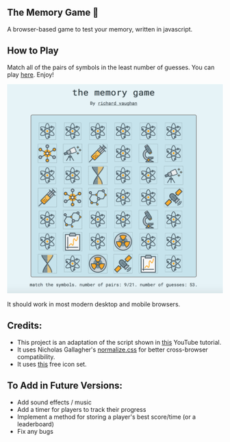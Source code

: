 ## The Memory Game 🧠

A browser-based game to test your memory, written in javascript.

## How to Play

Match all of the pairs of symbols in the least number of guesses. You can play <a href=https://www.richvaughan.co.uk/pages/memorygame/play.html>here</a>. Enjoy! 

![Screenshot](memoryscreen.png)

It should work in most modern desktop and mobile browsers.

## Credits:
* This project is an adaptation of the script shown in <a href="https://www.youtube.com/watch?v=ZniVgo8U7ek">this</a> YouTube tutorial.
* It uses Nicholas Gallagher's <a href="http://necolas.github.io/normalize.css/">normalize.css</a> for better cross-browser compatibility.
* It uses <a href="https://tympanus.net/codrops/2016/01/29/freebie-science-line-icons/">this</a> free icon set.

## To Add in Future Versions:
* Add sound effects / music
* Add a timer for players to track their progress
* Implement a method for storing a player's best score/time (or a leaderboard)
* Fix any bugs



